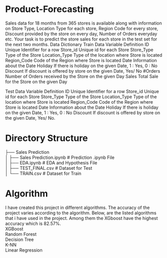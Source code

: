 # Product-Forecasting
Sales data for 18 months from 365 stores is available along with information on Store Type, Location Type for each store, Region Code for every store, Discount provided by the store on every day, Number of Orders everyday etc. Your task is to predict the store sales for each store in the test set for the next two months. Data Dictionary Train Data Variable Definition ID Unique Identifier for a row Store_id Unique id for each Store Store_Type Type of the Store Location_Type Type of the location where Store is located Region_Code Code of the Region where Store is located Date Information about the Date Holiday If there is holiday on the given Date, 1 : Yes, 0 : No Discount If discount is offered by store on the given Date, Yes/ No #Orders Number of Orders received by the Store on the given Day Sales Total Sale for the Store on the given Day

Test Data Variable Definition ID Unique Identifier for a row Store_id Unique id for each Store Store_Type Type of the Store Location_Type Type of the location where Store is located Region_Code Code of the Region where Store is located Date Information about the Date Holiday If there is holiday on the given Date, 1 : Yes, 0 : No Discount If discount is offered by store on the given Date, Yes/ No.
# Directory Structure
├── Sales Prediction  
│    ├── Sales Prediction.ipynb                    # Prediction .ipynb File  
│    ├── EDA.ipynb                                 # EDA and Hypothesis File  
│    ├── TEST_FINAL.csv                            # Dataset for Test  
│    └── TRAIN.csv                                 # Dataset for Train  

# Algorithm
I have created this project in different algorithms. The accuracy of the project varies according to the algorithm. Below, are the listed algorithms that i have used in the project. Among them the XGboost have the highest accuracy which is 82.57%.   
    XGBoost  
    Random Forest  
    Decision Tree  
    K-NN  
    Linear Regression  

